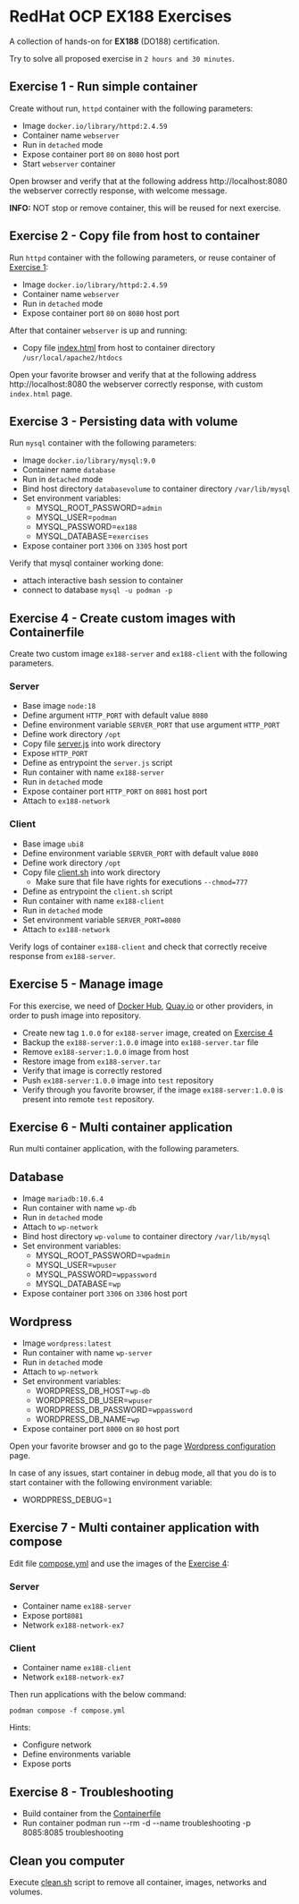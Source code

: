 # RedHat OCP EX188 Exercises

A collection of hands-on for **EX188** (DO188) certification.

Try to solve all proposed exercise in `2 hours and 30 minutes`.



## Exercise 1 - Run simple container

Create without run, `httpd` container with the following parameters:

- Image `docker.io/library/httpd:2.4.59`
- Container name `webserver`
- Run in `detached` mode
- Expose container port `80` on `8080` host port
- Start `webserver` container

Open browser and verify that at the following address http://localhost:8080
the webserver correctly response, with welcome message.

**INFO:** NOT stop or remove container, this will be reused for next exercise.



## Exercise 2 - Copy file from host to container

Run `httpd` container with the following parameters, or reuse container of [Exercise 1](README.md):

- Image `docker.io/library/httpd:2.4.59`
- Container name `webserver`
- Run in `detached` mode
- Expose container port `80` on `8080` host port

After that container `webserver` is up and running:

- Copy file [index.html](/files/index.html) from host to container directory `/usr/local/apache2/htdocs`

Open your favorite browser and verify that at the following address http://localhost:8080
the webserver correctly response, with custom `index.html` page.



## Exercise 3 - Persisting data with volume

Run `mysql` container with the following parameters:

- Image `docker.io/library/mysql:9.0`
- Container name `database`
- Run in `detached` mode
- Bind host directory `databasevolume` to container directory `/var/lib/mysql`
- Set environment variables:
  - MYSQL_ROOT_PASSWORD=`admin`
  - MYSQL_USER=`podman`
  - MYSQL_PASSWORD=`ex188`
  - MYSQL_DATABASE=`exercises`
- Expose container port `3306` on `3305` host port

Verify that mysql container working done:
- attach interactive bash session to container
- connect to database `mysql -u podman -p`


## Exercise 4 - Create custom images with Containerfile

Create two custom image `ex188-server` and `ex188-client` with the following parameters.

### Server

- Base image `node:18`
- Define argument `HTTP_PORT` with default value `8080`
- Define environment variable `SERVER_PORT` that use argument `HTTP_PORT`
- Define work directory `/opt`
- Copy file [server.js](custom-image/server.js) into work directory
- Expose `HTTP_PORT`
- Define as entrypoint the `server.js` script 
- Run container with name `ex188-server`
- Run in `detached` mode
- Expose container port `HTTP_PORT` on `8081` host port
- Attach to `ex188-network`

### Client

- Base image `ubi8`
- Define environment variable `SERVER_PORT` with default value `8080`
- Define work directory `/opt`
- Copy file [client.sh](custom-image/client.sh) into work directory
  - Make sure that file have rights for executions `--chmod=777`
- Define as entrypoint the `client.sh` script
- Run container with name `ex188-client`
- Run in `detached` mode
- Set environment variable `SERVER_PORT=8080` 
- Attach to `ex188-network`

Verify logs of container `ex188-client` and check that correctly receive response from `ex188-server`.



## Exercise 5 - Manage image

For this exercise, we need of [Docker Hub](https://hub.docker.com/), [Quay.io](https://www.quay.io) or other providers, in order to push image into repository.

- Create new tag `1.0.0` for `ex188-server` image, created on [Exercise 4](README.md)
- Backup the `ex188-server:1.0.0` image into `ex188-server.tar` file
- Remove `ex188-server:1.0.0` image from host
- Restore image from `ex188-server.tar`
- Verify that image is correctly restored
- Push `ex188-server:1.0.0` image into `test` repository
- Verify through you favorite browser, if the image `ex188-server:1.0.0` is present into remote `test` repository.



## Exercise 6 - Multi container application

Run multi container application, with the following parameters.

## Database

- Image `mariadb:10.6.4`
- Run container with name `wp-db`
- Run in `detached` mode
- Attach to `wp-network`
- Bind host directory `wp-volume` to container directory `/var/lib/mysql`
- Set environment variables:
  - MYSQL_ROOT_PASSWORD=`wpadmin`
  - MYSQL_USER=`wpuser`
  - MYSQL_PASSWORD=`wppassword`
  - MYSQL_DATABASE=`wp`
- Expose container port `3306` on `3306` host port

## Wordpress

- Image `wordpress:latest`
- Run container with name `wp-server`
- Run in `detached` mode
- Attach to `wp-network`
- Set environment variables:
  - WORDPRESS_DB_HOST=`wp-db`
  - WORDPRESS_DB_USER=`wpuser`
  - WORDPRESS_DB_PASSWORD=`wppassword`
  - WORDPRESS_DB_NAME=`wp`
- Expose container port `8000` on `80` host port

Open your favorite browser and go to the page [Wordpress configuration](http://localhost:8000) page.

In case of any issues, start container in debug mode, all that you do is to start container with the following environment variable:

- WORDPRESS_DEBUG=`1`



## Exercise 7 - Multi container application with compose

Edit file [compose.yml](compose/compose.yml) and use the images of the [Exercise 4](README.md):

### Server

- Container name `ex188-server`
- Expose port`8081`
- Network `ex188-network-ex7`

### Client

- Container name `ex188-client`
- Network `ex188-network-ex7`

Then run applications with the below command:

```shell
podman compose -f compose.yml
```

Hints:
- Configure network
- Define environments variable 
- Expose ports



## Exercise 8 - Troubleshooting

- Build container from the [Containerfile](troubleshooting/Containerfile)
- Run container podman run --rm -d --name troubleshooting -p 8085:8085 troubleshooting



## Clean you computer

Execute [clean.sh](clean/clean.sh) script to remove all container, images, networks and volumes.